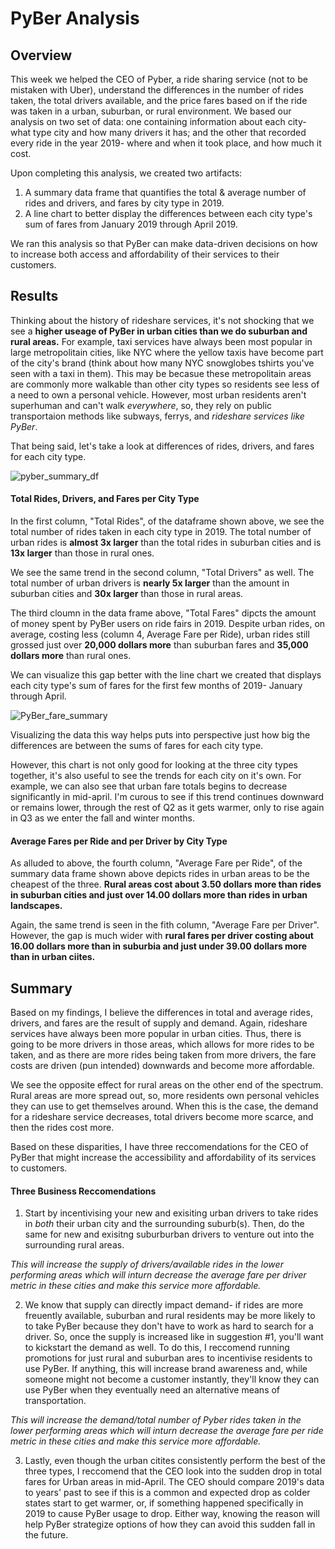# PyBer Analysis
## Overview
This week we helped the CEO of Pyber, a ride sharing service (not to be mistaken with Uber), understand the differences in the number of rides taken, the total drivers available, and the price fares based on if the ride was taken in a urban, suburban, or rural environment.  We based our analysis on two set of data: one containing information about each city- what type city and how many drivers it has; and the other that recorded every ride in the year 2019- where and when it took place, and how much it cost.  

Upon completing this analysis, we created two artifacts: 
1. A summary data frame that quantifies the total & average number of rides and drivers, and fares by city type in 2019.
2. A line chart to better display the differences between each city type's sum of fares from January 2019 through April 2019.

We ran this analysis so that PyBer can make data-driven decisions on how to increase both access and affordability of their services to their customers.  

## Results 
Thinking about the history of rideshare services, it's not shocking that we see a **higher useage of PyBer in urban cities than we do suburban and rural areas.**  For example, taxi services have always been most popular in large metropolitain cities, like NYC where the yellow taxis have become part of the city's brand (think about how many NYC snowglobes tshirts you've seen with a taxi in them).  This may be becasue these metropolitain areas are commonly more walkable than other city types so residents see less of a need to own a personal vehicle.  However, most urban residents aren't superhuman and can't walk *everywhere*, so, they rely on public transportaion methods like subways, ferrys, and *rideshare services like PyBer*.

That being said, let's take a look at differences of rides, drivers, and fares for each city type.   

![pyber_summary_df](https://user-images.githubusercontent.com/94569240/150586098-12b89529-369d-4288-8dc5-f8d74deb3568.PNG)


#### Total Rides, Drivers, and Fares per City Type
In the first column, "Total Rides", of the dataframe shown above, we see the total number of rides taken in each city type in 2019.  The total number of urban rides is **almost 3x larger** than the total rides in suburban cities and is **13x larger** than those in rural ones.

We see the same trend in the second column, "Total Drivers" as well.  The total number of urban drivers is **nearly 5x larger** than the amount in suburban cities and **30x larger** than those in rural areas.  

The third cloumn in the data frame above, "Total Fares" dipcts the amount of money spent by PyBer users on ride fairs in 2019.  Despite urban rides, on average, costing less (column 4, Average Fare per Ride), urban rides still grossed just over **20,000 dollars more** than suburban fares and **35,000 dollars more** than rural ones.

We can visualize this gap better with the line chart we created that displays each city type's sum of fares for the first few months of 2019- January through April.  

![PyBer_fare_summary](https://user-images.githubusercontent.com/94569240/150586877-972d1d05-b3f0-493f-af5a-8adeeb747976.png)

Visualizing the data this way helps puts into perspective just how big the differences are between the sums of fares for each city type.  

However, this chart is not only good for looking at the three city types together, it's also useful to see the trends for each city on it's own.  For example, we can also see that urban fare totals begins to decrease significantly in mid-april.  I'm curous to see if this trend continues downward or remains lower, through the rest of Q2 as it gets warmer, only to rise again in Q3 as we enter the fall and winter months.       
  
#### Average Fares per Ride and per Driver by City Type

As alluded to above, the fourth column, "Average Fare per Ride", of the summary data frame shown above depicts rides in urban areas to be the cheapest of the three.  **Rural areas cost about 3.50 dollars more than rides in suburban cities and just over 14.00 dollars more than rides in urban landscapes.**  

Again, the same trend is seen in the fith column, "Average Fare per Driver".  However, the gap is much wider with **rural fares per driver costing about 16.00 dollars more than in suburbia and just under 39.00 dollars more than in urban ciites.**


## Summary 
Based on my findings, I believe the differences in total and average rides, drivers, and fares are the result of supply and demand.  Again, rideshare services have always been more popular in urban cities.  Thus, there is going to be more drivers in those areas, which allows for more rides to be taken, and as there are more rides being taken from more drivers, the fare costs are driven (pun intended) downwards and become more affordable.

We see the opposite effect for rural areas on the other end of the spectrum.  Rural areas are more spread out, so, more residents own personal vehicles they can use to get themselves around.  When this is the case, the demand for a rideshare service decreases, total drivers become more scarce, and then the rides cost more.  

Based on these disparities, I have three reccomendations for the CEO of PyBer that might increase the accessibility and affordability of its services to customers.  

#### Three Business Reccomendations 
1. Start by incentivising your new and exisiting urban drivers to take rides in *both* their urban city and the surrounding suburb(s).  Then, do the same for new and exisitng suburburban drivers to venture out into the surrounding rural areas.  

*This will increase the supply of drivers/available rides in the lower performing areas which will inturn decrease the average fare per driver metric in these cities and make this service more affordable.*

2. We know that supply can directly impact demand- if rides are more freuently available, suburban and rural residents may be more likely to to take PyBer because they don't have to work as hard to search for a driver.  So, once the supply is increased like in suggestion #1, you'll want to kickstart the demand as well.  To do this, I reccomend running promotions for just rural and suburban ares to incentivise residents to use PyBer.  If anything, this will increase brand awareness and, while someone might not become a customer instantly, they'll know they can use PyBer when they eventually need an alternative means of transportation.  

*This will increase the demand/total number of Pyber rides taken in the lower performing areas which will inturn decrease the average fare per ride metric in these cities and make this service more affordable.*

3. Lastly, even though the urban citites consistently perform the best of the three types, I reccomend that the CEO look into the sudden drop in total fares for Urban areas in mid-April.  The CEO should compare 2019's data to years' past to see if this is a common and expected drop as colder states start to get warmer, or, if something happened specifically in 2019 to cause PyBer usage to drop.  Either way, knowing the reason will help PyBer strategize options of how they can avoid this sudden fall in the future.    
